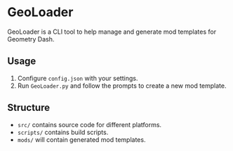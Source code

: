 # GeoLoader

GeoLoader is a CLI tool to help manage and generate mod templates for Geometry Dash.

## Usage

1. Configure `config.json` with your settings.
2. Run `GeoLoader.py` and follow the prompts to create a new mod template.

## Structure

- `src/` contains source code for different platforms.
- `scripts/` contains build scripts.
- `mods/` will contain generated mod templates.

